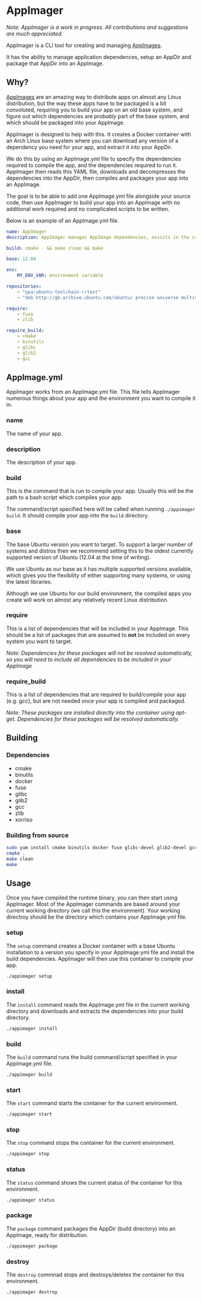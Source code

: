# AppImager

*Note: AppImager is a work in progress. All contributions and suggestions are much appreciated.*

AppImager is a CLI tool for creating and managing [AppImages](http://appimage.org/).

It has the ability to manage application dependences, setup an AppDir and package that AppDir into an AppImage.

## Why?

[AppImages](http://appimage.org/) are an amazing way to distribute apps on almost any Linux distribution, but the way these apps have to be packaged is a bit convoluted, requiring you to build your app on an old base system, and figure out which dependencies are *probably* part of the base system, and which should be packaged into your AppImage.

AppImager is designed to help with this. It creates a Docker container with an Arch Linux base system where you can download any version of a dependency you need for your app, and extract it into your AppDir.

We do this by using an AppImage.yml file to specify the dependencies required to compile the app, and the dependencies required to run it. AppImager then reads this YAML file, downloads and decompresses the dependencies into the AppDir, then compiles and packages your app into an AppImage.

The goal is to be able to add one AppImage.yml file alongside your source code, then use AppImager to build your app into an AppImage with no additional work required and no complicated scripts to be written.

Below is an example of an AppImage.yml file.

```yaml
name: AppImager
description: AppImager manages AppImage dependencies, assists in the creation of AppDir's and creates AppImages from source code

build: cmake . && make clean && make

base: 12.04

env:
    MY_ENV_VAR: environment variable

repositories:
    - "ppa:ubuntu-toolchain-r/test"
    - "deb http://gb.archive.ubuntu.com/ubuntu/ precise universe multiverse"

require:
    - fuse
    - zlib

require_build:
    - cmake
    - binutils
    - glibc
    - glib2
    - gcc
```

## AppImage.yml

AppImager works from an AppImage.yml file. This file tells AppImager numerous things about your app and the environment you want to compile it in.

### name

The name of your app.

### description

The description of your app.

### build

This is the command that is run to compile your app. Usually this will be the path to a bash script which compiles your app.

The command/script specified here will be called when running ```./appimager build```. It should compile your app into the ```build``` directory.

### base

The base Ubuntu version you want to target. To support a larger number of systems and distros then we recommend setting this to the oldest currently supported version of Ubuntu (12.04 at the time of writing).

We use Ubuntu as our base as it has multiple supported versions available, which gives you the flexibility of either supporting many systems, or using the latest libraries.

Although we use Ubuntu for our build environment, the compiled apps you create will work on almost any relatively recent Linux distribution.

### require

This is a list of dependencies that will be included in your AppImage. This should be a list of packages that are assumed to **not** be included on every system you want to target.

*Note: Dependencies for these packages will not be resolved automatically, so you will need to include all dependencies to be included in your AppImage*

### require_build

This is a list of dependencies that are required to build/compile your app (e.g. gcc), but are not needed once your app is compiled and packaged.

*Note: These packages are installed directly into the container using apt-get. Dependencies for these packages will be resolved automatically.*

## Building

### Dependencies

- cmake
- binutils
- docker
- fuse
- glibc
- glib2
- gcc
- zlib
- xorriso

### Building from source

```bash
sudo yum install cmake binutils docker fuse glibc-devel glib2-devel gcc zlib xorriso # Fedora 23
cmake .
make clean
make
```

## Usage

Once you have compiled the runtime binary, you can then start using AppImager. Most of the AppImager commands are based around your current working directory (we call this the environment). Your working directroy should be the directory which contains your AppImage.yml file.

### setup

The ```setup``` command creates a Docker container with a base Ubuntu installation to a version you specify in your AppImage.yml file and install the build dependencies. AppImager will then use this container to compile your app.

```bash
./appimager setup
```

### install

The ```install``` command reads the AppImage.yml file in the current working directory and downloads and extracts the dependencies into your build directory.

```bash
./appimager install
```

### build

The ```build``` command runs the build command/script specified in your AppImage.yml file.

```bash
./appimager build
```

### start

The ```start``` command starts the container for the current environment.

```bash
./appimager start
```

### stop

The ```stop``` command stops the container for the current environment.

```bash
./appimager stop
```

### status

The ```status``` command shows the current status of the container for this environment.

```bash
./appimager status
```

### package

The ```package``` command packages the AppDir (build directory) into an AppImage, ready for distribution.

```bash
./appimager package
```

### destroy

The ```destroy``` commnad stops and destroys/deletes the container for this environment.

```bash
./appimager destroy
```
